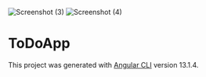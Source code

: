 ![Screenshot (3)](https://user-images.githubusercontent.com/90576032/172498195-d4965587-9004-4451-b4c3-3be45e3b01b3.png)
![Screenshot (4)](https://user-images.githubusercontent.com/90576032/172498197-92e23145-6f26-42ec-a17a-ac2ebb5f9f01.png)
# ToDoApp

This project was generated with [Angular CLI](https://github.com/angular/angular-cli) version 13.1.4.


